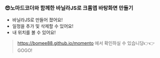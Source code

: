 ### 😎노마드코더와 함께한 바닐라JS로 크롬앱 바탕화면 만들기
* 바닐라JS로 만들어 졌어요!
* 일정을 추가 및 삭제할 수 있어요!
* 내 위치를 볼 수 있어요!

> https://bomee88.github.io/momento 에서 확인하실 수 있습니당👉👉GOGO! 
 
